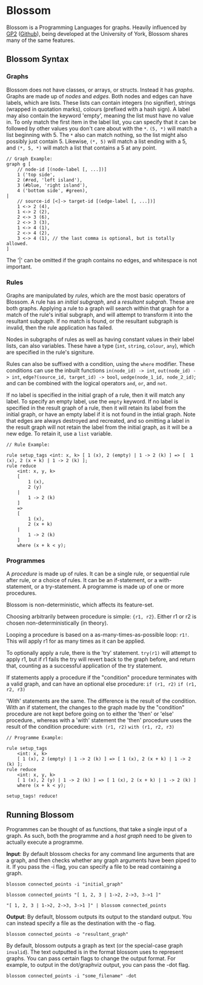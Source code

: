 # Blossom

Blossom is a Programming Languages for graphs.
Heavily influenced by [GP2](https://www.cs.york.ac.uk/plasma/wiki/index.php?title=GP_(Graph_Programs)) ([Github](https://github.com/UoYCS-plasma/GP2)), being developed at the University of York, Blossom shares many of the same features.

## Blossom Syntax

### Graphs

Blossom does not have classes, or arrays, or structs. Instead it has *graphs*. Graphs are made up of *nodes* and *edges*. Both nodes and edges can have labels, which are lists. These lists can contain integers (no signifier), strings (wrapped in quotation marks), colours (prefixed with a hash sign). A label may also contain the keyword 'empty', meaning the list must have no value in. To only match the first item in the label list, you can specify that it can be followed by other values you don't care about with the `*`. `(5, *)` will match a list beginning with 5. The `*` also can match nothing, so the list might also possibly just contain 5. Likewise, `(*, 5)` will match a list ending with a 5, and `(*, 5, *)` will match a list that contains a 5 at any point.

```blossom
// Graph Example:
graph g [
    // node-id [(node-label [, ...])]
    1 ('top side', 
    2 (#red, 'left island'),
    3 (#blue, 'right island'),
    4 ('bottom side', #green),
|
    // source-id [<]-> target-id [(edge-label [, ...])]
    1 <-> 2 (4),
    1 <-> 2 (2),
    2 <-> 3 (6),
    2 <-> 3 (3),
    1 <-> 4 (1),
    2 <-> 4 (2),
    3 <-> 4 (1), // the last comma is optional, but is totally allowed.
]
```

The '|' can be omitted if the graph contains no edges, and whitespace is not important.

### Rules

Graphs are manipulated by *rules*, which are the most basic operators of Blossom. A rule has an *initial subgraph*, and a *resultant subgrah*. These are both graphs. Applying a rule to a graph will search within that graph for a match of the rule's initial subgraph, and will attempt to transform it into the resultant subgraph. If no match is found, or the resultant subgraph is invalid, then the rule application has failed.

Nodes in subgraphs of rules as well as having constant values in their label lists, can also variables. These have a type (`int`, `string`, `colour`, `any`), which are specified in the rule's signiture. 

Rules can also be suffixed with a condition, using the `where` modifier. These conditions can use the inbuilt functions `in(node_id) -> int`, `out(node_id) -> int`, `edge?(source_id, target_id) -> bool`, `uedge(node_1_id, node_2_id)`; and can be combined with the logical operators `and`, `or`, and `not`.

If no label is specified in the initial graph of a rule, then it will match any label. To specify an empty label, use the `empty` keyword. 
If no label is specified in the result graph of a rule, then it will retain its label from the initial graph, or have an empty label if it is not found in the intial graph. Note that edges are always destroyed and recreated, and so omitting a label in the result graph will not retain the label from the initial graph, as it will be a new edge. To retain it, use a `list` variable.

```blossom
// Rule Example:

rule setup_tags <int: x, k> [ 1 (x), 2 (empty) | 1 -> 2 (k) ] => [  1 (x), 2 (x + k) | 1 -> 2 (k) ];
rule reduce 
    <int: x, y, k> 
    [ 
        1 (x), 
        2 (y) 
    | 
        1 -> 2 (k) 
    ]
    =>
    [ 
        1 (x), 
        2 (x + k) 
    | 
        1 -> 2 (k) 
    ] 
    where (x + k < y);
```

### Programmes

A *procedure* is made up of rules. It can be a single rule, or sequential rule after rule, or a choice of rules. It can be an if-statement, or a with-statement, or a try-statement. A programme is made up of one or more procedures.

Blossom is non-deterministic, which affects its feature-set.

Choosing arbitrarily between procedure is simple: `{r1, r2}`. Either r1 or r2 is chosen non-deterministically (in theory). 

Looping a procedure is based on a as-many-times-as-possible loop: `r1!`. This will apply r1 for as many times as it can be applied.

To optionally apply a rule, there is the 'try' statement. `try(r1)` will attempt to apply r1, but if r1 fails the try will revert back to the graph before, and return that, counting as a successful application of the try statement.

If statements apply a procedure if the "condition" procedure terminates with a valid graph, and can have an optional else procedure: `if (r1, r2)` `if (r1, r2, r3)`

'With' statements are the same. The difference is the result of the condition. With an if statement, the changes to the graph made by the "condition" procedure are not kept before going on to either the 'then' or 'else' procedure., whereas with a 'with' statement the 'then' procedure uses the result of the condition procedure: `with (r1, r2)` `with (r1, r2, r3)`

```blossom
// Programme Example:

rule setup_tags
    <int: x, k>
    [ 1 (x), 2 (empty) | 1 -> 2 (k) ] => [ 1 (x), 2 (x + k) | 1 -> 2 (k) ];
rule reduce
    <int: x, y, k>
    [ 1 (x), 2 (y) | 1 -> 2 (k) ] => [ 1 (x), 2 (x + k) | 1 -> 2 (k) ]
    where (x + k < y);

setup_tags! reduce!
```

<!-- 
### Syntactic Features

**Rules**:

 * <type var1, var2; type var3, var4; ...> : variable list for a rule
 * [ nodes | edges ] : graph
 * where ... : rule condition
 * and/or/not : logical operators for rule conditions
 * in/out/edge/uedge/... : built-in functions for rule conditions

** Graphs**:

 * [ nodes | edges ] : graph

** Programmes**:

 * r1; : rule/proc application
 * r1! : rule/proc looping
 * {r1, r2} : non-deterministic choice
 * try(r1) : optional application
 * if(r1, r2[, r3]) : conditional applications with rollback of condition
 * with(r1, r2[, r3]) : conditional applications without rollback of condition
 * rule <rule_definition> : rule definition
 * proc <proc_definition> end : procedure definition
    
-->

## Running Blossom

Programmes can be thought of as functions, that take a single input of a graph. As such, both the programme and a *host graph* need to be given to actually execute a programme.

**Input**:
By default blossom checks for any command line arguments that are a graph, and then checks whether any graph arguments have been piped to it. If you pass the -i flag, you can specify a file to be read containing a graph.

`blossom connected_points -i "initial_graph"`

`blossom connected_points "[ 1, 2, 3 | 1->2, 2->3, 3->1 ]"`

`"[ 1, 2, 3 | 1->2, 2->3, 3->1 ]" | blossom connected_points`

**Output**:
By default, blossom outputs its output to the standard output. You can instead specify a file as the destination with the -o flag.

`blossom connected_points -o "resultant_graph"`

By default, blossom outputs a graph as text (or the special-case graph `invalid`). The text outputted is in the format blossom uses to represent graphs. You can pass certain flags to change the output format. For example, to output in the dot/graphviz output, you can pass the -dot flag.

`blossom connected_points -i "some_filename" -dot`